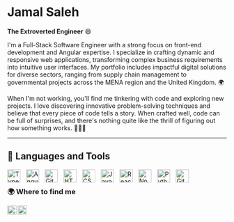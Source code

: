 # Jamal Saleh  
**The Extroverted Engineer** 😄

I'm a Full-Stack Software Engineer with a strong focus on front-end development and Angular expertise. I specialize in crafting dynamic and responsive web applications, transforming complex business requirements into intuitive user interfaces. My portfolio includes impactful digital solutions for diverse sectors, ranging from supply chain management to governmental projects across the MENA region and the United Kingdom. 🌍

When I'm not working, you'll find me tinkering with code and exploring new projects. I love discovering innovative problem-solving techniques and believe that every piece of code tells a story. When crafted well, code can be full of surprises, and there's nothing quite like the thrill of figuring out how something works. 🧑‍💻✨

---

## 🧰 Languages and Tools

<img align="left" alt="TypeScript" width="30px" style="padding-right:10px;" src="https://cdn.jsdelivr.net/gh/devicons/devicon/icons/typescript/typescript-plain.svg" />
<img align="left" alt="Angular" width="30px" style="padding-right:10px;" src="https://cdn.jsdelivr.net/gh/devicons/devicon/icons/angularjs/angularjs-plain.svg" />
<img align="left" alt="Git" width="30px" style="padding-right:10px;" src="https://cdn.jsdelivr.net/gh/devicons/devicon/icons/git/git-original.svg" />
<img align="left" alt="HTML" width="30px" style="padding-right:10px;" src="https://cdn.jsdelivr.net/gh/devicons/devicon/icons/html5/html5-plain.svg" />
<img align="left" alt="CSS" width="30px" style="padding-right:10px;" src="https://cdn.jsdelivr.net/gh/devicons/devicon/icons/css3/css3-plain.svg" />
<img align="left" alt="JavaScript" width="30px" style="padding-right:10px;" src="https://cdn.jsdelivr.net/gh/devicons/devicon/icons/javascript/javascript-plain.svg" />
<img align="left" alt="React" width="30px" style="padding-right:10px;" src="https://cdn.jsdelivr.net/gh/devicons/devicon/icons/react/react-original.svg" />
<img align="left" alt="NodeJS" width="30px" style="padding-right:10px;" src="https://cdn.jsdelivr.net/gh/devicons/devicon/icons/nodejs/nodejs-original.svg" />
<img align="left" alt="Python" width="30px" style="padding-right:10px;" src="https://cdn.jsdelivr.net/gh/devicons/devicon/icons/python/python-plain.svg" />
<img align="left" alt="GitHub" width="30px" style="padding-right:10px;" src="https://cdn.jsdelivr.net/gh/devicons/devicon/icons/github/github-original.svg" />
<br />

### 🌍 Where to find me
[<img align="left" alt="Jamal Saleh | Linkdin" width="21px" src="https://firebasestorage.googleapis.com/v0/b/github--images.appspot.com/o/Github%20images%2Flinkedin.svg?alt=media&token=0e662ab8-db11-475a-9c43-18d89bcdfde0" />][linkedin]
[<img align="left" alt="Jamal Saleh | Gmail" width="21px" src="https://upload.wikimedia.org/wikipedia/commons/7/7e/Gmail_icon_%282020%29.svg" />][gmail]
<br />

<br />

[linkedin]: https://www.linkedin.com/in/softwaredeveloper-jamal-saleh/
[gmail]: mailto:jamal.ngu@gmail.com
